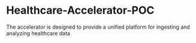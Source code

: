 # Healthcare-Accelerator-POC
The accelerator is designed to provide a unified platform for ingesting and analyzing healthcare data
